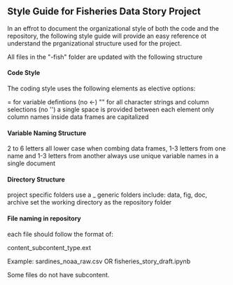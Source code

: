## Style Guide for Fisheries Data Story Project

In an effrot to document the organizational style of both the code and the repository, the following style guide will provide an easy reference ot understand the prganizational structure used for the project. 

All files in the "-fish" folder are updated with the following structure

#### Code Style

The coding style uses the following elements as elective options:

= for variable defintions (no <-)
"" for all character strings and column selections (no '')
a single space is provided between each element
only column names inside data frames are capitalized

#### Variable Naming Structure

2 to 6 letters
all lower case
when combing data frames, 1-3 letters from one name and 1-3 letters from another
always use unique variable names in a single document

#### Directory Structure

project specific folders use a _
generic folders include: data, fig, doc, archive
set the working directory as the repository folder

#### File naming in repository

each file should follow the format of:

content_subcontent_type.ext

Example: sardines_noaa_raw.csv OR fisheries_story_draft.ipynb

Some files do not have subcontent.

